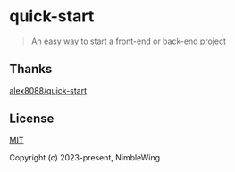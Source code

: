 # quick-start
> An easy way to start a front-end or back-end project

## Thanks
[alex8088/quick-start](https://github.com/alex8088/quick-start/tree/master)

## License
[MIT](https://opensource.org/licenses/MIT)

Copyright (c) 2023-present, NimbleWing